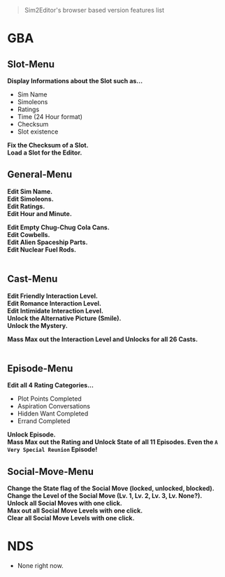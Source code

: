 > Sim2Editor's browser based version features list

# GBA
## Slot-Menu
<b>Display Informations about the Slot such as...</b>
<ul>
	<li>Sim Name</li>
	<li>Simoleons</li>
	<li>Ratings</li>
	<li>Time (24 Hour format)</li>
	<li>Checksum</li>
	<li>Slot existence</li>
</ul>

<b>Fix the Checksum of a Slot.</b><br>
<b>Load a Slot for the Editor.</b><br>

## General-Menu
<b>Edit Sim Name.</b><br>
<b>Edit Simoleons.</b><br>
<b>Edit Ratings.</b><br>
<b>Edit Hour and Minute.</b><br>

<b>Edit Empty Chug-Chug Cola Cans.</b><br>
<b>Edit Cowbells.</b><br>
<b>Edit Alien Spaceship Parts.</b><br>
<b>Edit Nuclear Fuel Rods.</b><br><br>

## Cast-Menu
<b>Edit Friendly Interaction Level.</b><br>
<b>Edit Romance Interaction Level.</b><br>
<b>Edit Intimidate Interaction Level.</b><br>
<b>Unlock the Alternative Picture (Smile).</b><br>
<b>Unlock the Mystery.</b><br>

<b>Mass Max out the Interaction Level and Unlocks for all 26 Casts.</b><br><br>


## Episode-Menu
<b>Edit all 4 Rating Categories...</b>
<ul>
	<li>Plot Points Completed</li>
	<li>Aspiration Conversations</li>
	<li>Hidden Want Completed</li>
	<li>Errand Completed</li>
</ul>

<b>Unlock Episode.</b><br>
<b>Mass Max out the Rating and Unlock State of all 11 Episodes. Even the `A Very Special Reunion` Episode!</b><br>

## Social-Move-Menu
<b>Change the State flag of the Social Move (locked, unlocked, blocked).</b><br>
<b>Change the Level of the Social Move (Lv. 1, Lv. 2, Lv. 3, Lv. None?).</b><br>
<b>Unlock all Social Moves with one click.</b><br>
<b>Max out all Social Move Levels with one click.</b><br>
<b>Clear all Social Move Levels with one click.</b>

# NDS
- None right now.